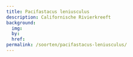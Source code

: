 ```yaml
---
title: Pacifastacus leniusculus
description: Californische Rivierkreeft
background:
  img: 
  by: 
  href: 
permalink: /soorten/pacifastacus-leniusculus/
---
```

